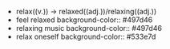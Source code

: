 - relax((v.)) -> relaxed((adj.))/relaxing((adj.))
- feel relaxed
  background-color:: #497d46
- relaxing music
  background-color:: #497d46
- relax oneself
  background-color:: #533e7d